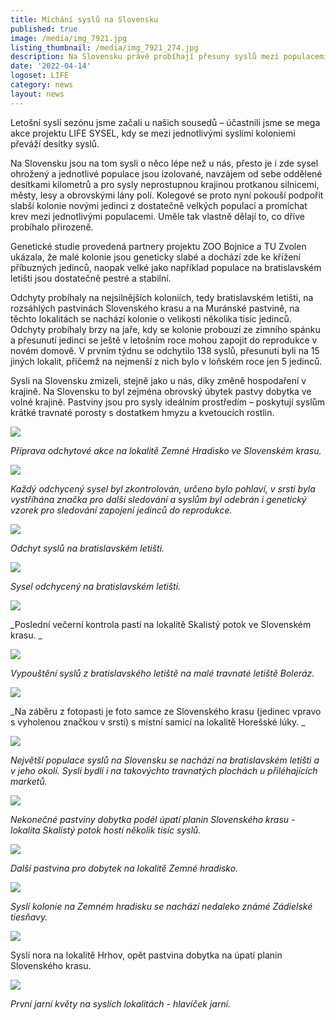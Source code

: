 ```yaml
---
title: Míchání syslů na Slovensku
published: true
image: /media/img_7921.jpg
listing_thumbnail: /media/img_7921_274.jpg
description: Na Slovensku právě probíhají přesuny syslů mezi populacemi.
date: '2022-04-14'
logoset: LIFE
category: news
layout: news
---
```

Letošní syslí sezónu jsme začali u našich sousedů – účastnili jsme se mega akce projektu LIFE SYSEL, kdy se mezi jednotlivými syslími koloniemi převáží desítky syslů.

Na Slovensku jsou na tom sysli o něco lépe než u nás, přesto je i zde sysel ohrožený a jednotlivé populace jsou izolované, navzájem od sebe oddělené desítkami kilometrů a pro sysly neprostupnou krajinou protkanou silnicemi, městy, lesy a obrovskými lány polí. Kolegové se proto nyní pokouší podpořit slabší kolonie novými jedinci z dostatečně velkých populací a promíchat krev mezi jednotlivými populacemi. Uměle tak vlastně dělají to, co dříve probíhalo přirozeně.

 Genetické studie provedená partnery projektu ZOO Bojnice a TU Zvolen ukázala, že malé kolonie jsou geneticky slabé a dochází zde ke křížení příbuzných jedinců, naopak velké jako například populace na bratislavském letišti jsou dostatečně pestré a stabilní.

Odchyty probíhaly na nejsilnějších koloniích, tedy bratislavském letišti, na rozsáhlých pastvinách Slovenského krasu a na Muránské pastvině, na těchto lokalitách se nachází kolonie o velikosti několika tisíc jedinců. Odchyty probíhaly brzy na jaře, kdy se kolonie probouzí ze zimního spánku a přesunutí jedinci se ještě v letošním roce mohou zapojit do reprodukce v novém domově. V prvním týdnu se odchytilo 138 syslů, přesunuti byli na 15 jiných lokalit, přičemž na nejmenší z nich bylo v loňském roce jen 5 jedinců. 



Sysli na Slovensku zmizeli, stejně jako u nás, díky změně hospodaření v krajině. Na Slovensku to byl zejména obrovský úbytek pastvy dobytka ve volné krajině. Pastviny jsou pro sysly ideálním prostředím – poskytují syslům krátké travnaté porosty s dostatkem hmyzu a kvetoucích rostlin.  



![](/media/img_7943.jpg)

_Příprava odchytové akce na lokalitě Zemné Hradisko ve Slovenském krasu._

![](/media/img_8045.jpg)

_Každý odchycený sysel byl zkontrolován, určeno bylo pohlaví, v srsti byla vystříhána značka pro další sledování a syslům byl odebrán i genetický vzorek pro sledování zapojení jedinců do reprodukce._

![](/media/img_7839.jpg)

_Odchyt syslů na bratislavském letišti._

![](/media/img_7856.jpg)

_Sysel odchycený na bratislavském letišti._

![](/media/img_7933.jpg)

_Poslední večerní kontrola pastí na lokalitě Skalistý potok ve Slovenském krasu. _

![](/media/img_7886.jpg)

_Vypouštění syslů z bratislavského letiště na malé travnaté letiště Boleráz._

![](/media/277086258_344524450963396_7568245423487903780_n-1-1206x603.jpg)

_Na záběru z fotopasti je foto samce ze Slovenského krasu (jedinec vpravo s vyholenou značkou v srsti) s místní samicí na lokalitě Horešské lúky. _

![](/media/img_7850.jpg)



_Největší populace syslů na Slovensku se nachází na bratislavském letišti a v jeho okolí. Sysli bydlí i na takovýchto travnatých plochách u přiléhajících marketů._

![](/media/img_7941.jpg)

_Nekonečné pastviny dobytka podél úpatí planin Slovenského krasu - lokalita Skalistý potok hostí několik tisíc syslů._

![](/media/img_7965.jpg)

_Další pastvina pro dobytek na lokalitě Zemné hradisko._

![](/media/img_7990.jpg)

_Syslí kolonie na Zemném hradisku se nachází nedaleko známé Zádielské tiesňavy._

![](/media/img_8005.jpg)

Syslí nora na lokalitě Hrhov, opět pastvina dobytka na úpatí planin Slovenského krasu.

![](/media/img_8037.jpg)

_První jarní květy na syslích lokalitách - hlavíček jarní._
